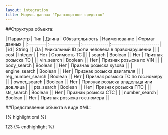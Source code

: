 ```yaml
---
layout: integration
title: Модель данных "Транспортное средство"
---
```


##Структура объекта:

| Параметр | Тип | Длина | Обязательность | Наименование | Формат данных |
|:---------|:---------------|:-------------|:------------------------|
| id | String | | Да | Уникальный ID роли человека в правонарушении | |
| cost | Integer | | Нет | Стоимость ТС | |
| search | Boolean | | Нет | Признак розыска ТС | |
| vin_search | Boolean | | Нет | Признак розыска по VIN  | |
| body_search | Boolean | | Нет | Признак розыска кузова  | |
| engine_search | Boolean | | Нет | Признак розыска двигателя | |
| reg_number_search | Boolean | | Нет | Признак розыска ТС по гос.номеру | |
| owner_search | Boolean | | Нет | Признак розыска владельца или дов.лица | |
| pts_search | Boolean | | Нет | Признак розыска ПТС | |
| sts_search | Boolean | | Нет | Признак розыска СТС | |
| number_search | Boolean | | Нет | Признак розыска гос.номера | |


##Представление объекта в виде XML:

{% highlight xml %}
<vehicle>
  <!-- Идентификатор во внешней системе -->
  <id>123</id>
</vehicle>
{% endhighlight %}
